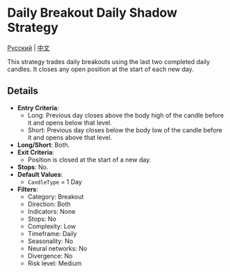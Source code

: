 # Daily Breakout Daily Shadow Strategy
[Русский](README_ru.md) | [中文](README_cn.md)

This strategy trades daily breakouts using the last two completed daily candles. It closes any open position at the start of each new day.

## Details

- **Entry Criteria**:
  - Long: Previous day closes above the body high of the candle before it and opens below that level.
  - Short: Previous day closes below the body low of the candle before it and opens above that level.
- **Long/Short**: Both.
- **Exit Criteria**:
  - Position is closed at the start of a new day.
- **Stops**: No.
- **Default Values**:
  - `CandleType` = 1 Day
- **Filters**:
  - Category: Breakout
  - Direction: Both
  - Indicators: None
  - Stops: No
  - Complexity: Low
  - Timeframe: Daily
  - Seasonality: No
  - Neural networks: No
  - Divergence: No
  - Risk level: Medium

